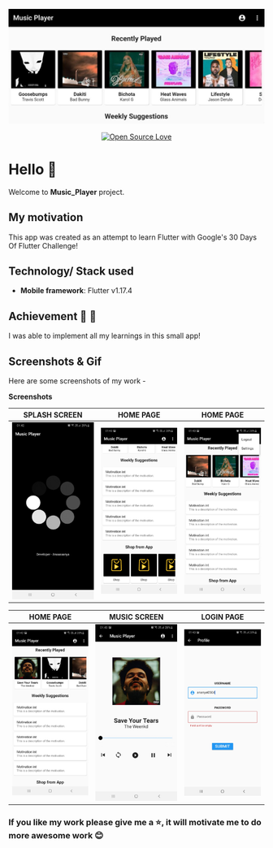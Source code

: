 <div align="center">

![Banner](screenshots/banner.jpeg)

[![Open Source Love](https://badges.frapsoft.com/os/v1/open-source.svg?v=103)](https://github.com/teamtigers/donate_plasma/)

</div>

# Hello :wave:

Welcome to **Music_Player** project. 

## My motivation

This app was created as an attempt to learn Flutter with Google's 30 Days Of Flutter Challenge!

## Technology/ Stack used

- **Mobile framework**: Flutter v1.17.4


## Achievement :tada: :raised_hands:

I was able to implement all my learnings in this small app!

## Screenshots & Gif

Here are some screenshots of my work -

**Screenshots**

|               SPLASH SCREEN               |                HOME PAGE                 |                HOME PAGE                 |
| :--------------------------------------:  | :--------------------------------------: | :--------------------------------------: |
| ![splash](screenshots/splash_screen.jpeg) |   ![home](screenshots/home_page1.jpeg)   |   ![home](screenshots/home_page2.jpeg)   |

|                 HOME PAGE                 |                MUSIC SCREEN              |                LOGIN PAGE                |
| :--------------------------------------:  | :--------------------------------------: | :--------------------------------------: |
|   ![home](screenshots/home_page3.jpeg)    | ![music](screenshots/music_screen.jpeg)  |   ![login](screenshots/login_page.jpeg)  |



### If you like my work please give me a :star:, it will motivate me to do more awesome work :blush: